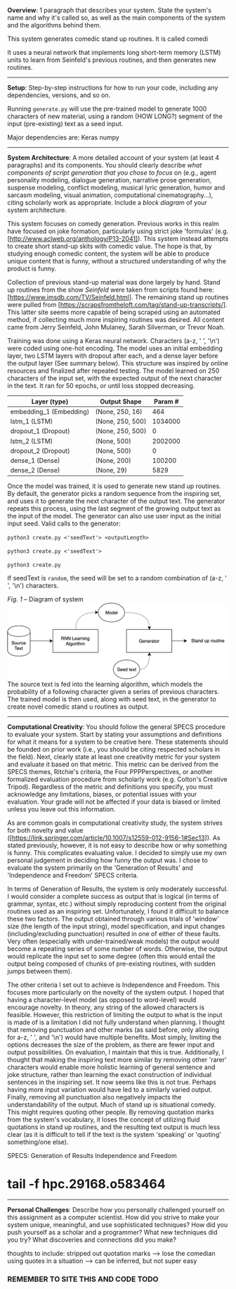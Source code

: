 **Overview**: 1 paragraph that describes your system. State the system's name and why it's called so, as well as the main components of the system and the algorithms behind them.

This system generates comedic stand up routines. It is called comedi

It uses a neural network that implements long short-term memory (LSTM) units to learn from Seinfeld's previous routines, and then generates new routines.

---

**Setup**: Step-by-step instructions for how to run your code, including any dependencies, versions, and so on.

Running `generate.py` will use the pre-trained model to generate 1000 characters of new material, using a random (HOW LONG?) segment of the input (pre-existing) text as a seed input. 

Major dependencies are:
    Keras
    numpy

---

**System Architecture**: A more detailed account of your system (at least 4 paragraphs) and its components. You should clearly describe *what components of script generation that you chose to focus* on (e.g., agent personality modeling, dialogue generation, narrative prose generation, suspense modeling, conflict modeling, musical lyric generation, humor and sarcasm modeling, visual animation, computational cinematography…), citing scholarly work as appropriate. Include a *block diagram* of your system architecture.

This system focuses on comedy generation. Previous works in this realm have focused on joke formation, particularly using strict joke 'formulas' (e.g. [http://www.aclweb.org/anthology/P13-2041]). This system instead attempts to create short stand-up skits with comedic value. The hope is that, by studying enough comedic content, the system will be able to produce unique content that is funny, without a structured understanding of why the product is funny.

Collection of previous stand-up material was done largely by hand. Stand up routines from the show *Seinfeld* were taken from scripts found here: [https://www.imsdb.com/TV/Seinfeld.html]. The remaining stand up routines were pulled from [https://scrapsfromtheloft.com/tag/stand-up-transcripts/]. This latter site seems more capable of being scraped using an automated method, if collecting much more inspiring routines was desired.
All content came from Jerry Seinfeld, John Mulaney, Sarah Silverman, or Trevor Noah.

Training was done using a Keras neural network. Characters (a-z, ' ', '\n') were coded using one-hot encoding. The model uses an initial embedding layer, two LSTM layers with dropout after each, and a dense layer before the output layer (See summary below). This structure was inspired by online resources and finalized after repeated testing. The model learned on 250 characters of the input set, with the expected output of the next character in the text. It ran for 50 epochs, or until loss stopped decreasing.

| Layer (type)            | Output Shape     | Param # |
|-------------------------|------------------|---------|
| embedding_1 (Embedding) | (None, 250, 16)  | 464     |
| lstm_1 (LSTM)           | (None, 250, 500) | 1034000 |
| dropout_1 (Dropout)     | (None, 250, 500) | 0       |
| lstm_2 (LSTM)           | (None, 500)      | 2002000 |
| dropout_2 (Dropout)     | (None, 500)      | 0       |
| dense_1 (Dense)         | (None, 200)      | 100200  |
| dense_2 (Dense)         | (None, 29)       | 5829    |

Once the model was trained, it is used to generate new stand up routines. By default, the generator picks a random sequence from the inspiring set, and uses it to generate the next character of the output text. The generator repeats this process, using the last segment of the growing output text as the input of the model. 
The generator can also use user input as the initial input seed.
Valid calls to the generator:

`python3 create.py <'seedText'> <outputLength>`

`python3 create.py <'seedText'>`

`python3 create.py`

If seedText is `random`, the seed will be set to a random combination of (a-z, ' ', '\n') characters.

*Fig. 1* – Diagram of system
![Figure 1, diagram of system](/structure.png "System Diagram")
The source text is fed into the learning algorithm, which models the probability of a following character given a series of previous characters. The trained model is then used, along with seed text, in the generator to create novel comedic stand u routines as output. 

---

**Computational Creativity**: You should follow the general SPECS procedure to evaluate your system. Start by stating your assumptions and definitions for what it means for a system to be creative here. These statements should be founded on prior work (i.e., you should be citing respected scholars in the field). Next, clearly state at least one creativity metric for your system and evaluate it based on that metric. This metric can be derived from the SPECS themes, Ritchie's criteria, the Four PPPPerspectives, or another formalized evaluation procedure from scholarly work (e.g. Colton's Creative Tripod). Regardless of the metric and definitions you specify, you must acknowledge any limitations, biases, or potential issues with your evaluation. Your grade will not be affected if your data is biased or limited unless you leave out this information.

As are common goals in computational creativity study, the system strives for both novelty and value ([https://link.springer.com/article/10.1007/s12559-012-9156-1#Sec13]). As stated previously, however, it is not easy to describe how or why something is funny. This complicates evaluating value. I decided to simply use my own personal judgement in deciding how funny the output was. I chose to evaluate the system primarily on the 'Generation of Results' and 'Independence and Freedom' SPECS criteria.

In terms of Generation of Results, the system is only moderately successful. I would consider a complete success as output that is logical (in terms of grammar, syntax, etc.) without simply reproducing content from the original routines used as an inspiring set. Unfortunately, I found it difficult to balance these two factors. The output obtained through various trials of 'window' size (the length of the input string), model specification, and input changes (including/excluding punctuation) resulted in one of either of these faults. Very often (especially with under-trained/weak models) the output would become a repeating series of some number of words. Otherwise, the output would replicate the input set to some degree (often this would entail the output being composed of chunks of pre-existing routines, with sudden jumps between them). 

The other criteria I set out to achieve is Independence and Freedom. This focuses more particularly on the novelty of the system output. I hoped that having a character-level model (as opposed to word-level) would encourage novelty. In theory, any string of the allowed characters is feasible. However, this restriction of limiting the output to what is the input is made of is a limitation I did not fully understand when planning. I thought that removing punctuation and other marks (as said before, only allowing for a-z, ' ', and '\n') would have multiple benefits. 
Most simply, limiting the options decreases the size of the problem, as there are fewer input and output possibilities. On evaluation, I maintain that this is true. 
Additionally, I thought that making the inspiring text more similar by removing other 'rarer' characters would enable more holistic learning of general sentence and joke structure, rather than learning the exact construction of individual sentences in the inspiring set. It now seems like this is not true. Perhaps having more input variation would have led to a similarly varied output. 
Finally, removing all punctuation also negatively impacts the understandability of the output. Much of stand up is situational comedy. This might requires quoting other people. By removing quotation marks from the system's vocabulary, it loses the concept of utilizing fluid quotations in stand up routines, and the resulting text output is much less clear (as it is difficult to tell if the text is the system 'speaking' or 'quoting' something/one else).


SPECS:
    Generation of Results 
    Independence and Freedom

# tail -f hpc.29168.o583464 #
---

**Personal Challenges**: Describe how you personally challenged yourself on this assignment as a computer scientist. How did you strive to make your system unique, meaningful, and use sophisticated techniques? How did you push yourself as a scholar and a programmer? What new techniques did you try? What discoveries and connections did you make?






thoughts to include:
    stripped out quotation marks --> lose the comedian using quotes in a situation
        --> can be inferred, but not super easy


### REMEMBER TO SITE THIS AND CODE TODO